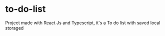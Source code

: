# to-do-list
Project made with React Js and Typescript, it's a To do list with saved local storaged 
